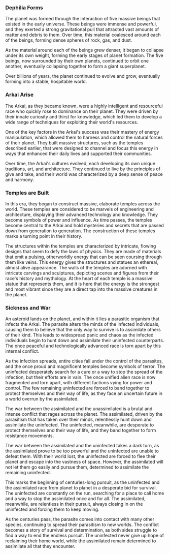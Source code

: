 ### Dephilia Forms
The planet was formed through the interaction of five massive beings that existed in the early universe. 
These beings were immense and powerful, and they exerted a strong gravitational pull that attracted vast amounts of matter and debris to them. 
Over time, this material coalesced around each of the beings, forming dense spheres of rock, gas, and dust.

As the material around each of the beings grew denser, it began to collapse under its own weight, forming the early stages of planet formation. 
The five beings, now surrounded by their own planets, continued to orbit one another, eventually collapsing together to form a giant superplanet.

Over billions of years, the planet continued to evolve and grow, eventually forming into a stable, hospitable world. 


### Arkai Arise
The Arkai, as they became known, were a highly intelligent and resourceful race who quickly rose to dominance on their planet. They were driven by their innate curiosity and thirst for knowledge, which led them to develop a wide range of techniques for exploiting their world's resources.

One of the key factors in the Arkai's success was their mastery of energy manipulation, which allowed them to harness and control the natural forces of their planet. They built massive structures, such as the temples described earlier, that were designed to channel and focus this energy in ways that enhanced their daily lives and supported their communities.

Over time, the Arkai's cultures evolved, each developing its own unique traditions, art, and architecture. They continued to live by the principles of give and take, and their world was characterized by a deep sense of peace and harmony.


### Temples are Built
In this era, they began to construct massive, elaborate temples across the world. These temples are considered to be marvels of engineering and architecture, displaying their advanced technology and knowledge. They become symbols of  power and influence. As time passes, the temples become central to the Arkai and hold mysteries and secrets that are passed down from generation to generation. The construction of these temples marks a turning point in their history.

The structures within the temples are characterized by intricate, flowing designs that seem to defy the laws of physics. They are made of materials that emit a pulsing, otherworldly energy that can be seen coursing through them like veins. This energy gives the structures and statues an ethereal, almost alive appearance. The walls of the temples are adorned with intricate carvings and sculptures, depicting scenes and figures from their race's history and mythology. At the heart of each temple is a massive statue that represents them, and it is here that the energy is the strongest and most vibrant since they are a direct tap into the massive creatures in the planet.


### Sickness and War
An asteroid lands on the planet, and within it lies a parasitic organism that infects the Arkai. 
The parasite alters the minds of the infected individuals, causing them to believe that the only way to survive is to assimilate others of their kind. This leads to widespread panic and chaos as the infected individuals begin to hunt down and assimilate their uninfected counterparts. The once peaceful and technologically advanced race is torn apart by this internal conflict.

As the infection spreads, entire cities fall under the control of the parasites, and the once proud and magnificent temples become symbols of terror. The uninfected desperately search for a cure or a way to stop the spread of the infection, but their efforts are in vain. The once unified alien race is now fragmented and torn apart, with different factions vying for power and control. The few remaining uninfected are forced to band together to protect themselves and their way of life, as they face an uncertain future in a world overrun by the assimilated. 

The war between the assimilated and the unassimilated is a brutal and intense conflict that rages across the planet. The assimilated, driven by the parasitism that has taken over their minds, relentlessly hunt down and assimilate the uninfected. The uninfected, meanwhile, are desperate to protect themselves and their way of life, and they band together to form resistance movements.

The war between the assimilated and the uninfected takes a dark turn, as the assimilated prove to be too powerful and the uninfected are unable to defeat them. With their world lost, the uninfected are forced to flee their planet and escape into the vastness of space. However, the assimilated will not let them go easily and pursue them, determined to assimilate the remaining uninfected.

This marks the beginning of centuries-long pursuit, as the uninfected and the assimilated race from planet to planet in a desperate bid for survival. The uninfected are constantly on the run, searching for a place to call home and a way to stop the assimilated once and for all. The assimilated, meanwhile, are relentless in their pursuit, always closing in on the uninfected and forcing them to keep moving.

As the centuries pass, the parasite comes into contact with many other species, continuing to spread their parasitism to new worlds. The conflict becomes a story of survival and determination, as both sides struggle to find a way to end the endless pursuit. The uninfected never give up hope of reclaiming their home world, while the assimilated remain determined to assimilate all that they encounter.
